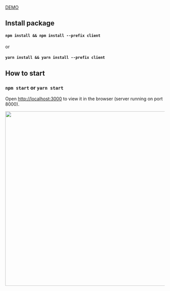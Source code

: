 <a href="https://chatscape.vercel.app/">DEMO</a>

## Install package
#### `npm install && npm install --prefix client` 
or
####  `yarn install && yarn install --prefix client`

## How to start
### `npm start` or `yarn start`
Open [http://localhost:3000](http://localhost:3000) to view it in the browser (server running on port 8000).

<p align="center">
  <img width="550" src="https://res.cloudinary.com/uethehe/image/upload/v1644935232/Screenshot_20220215_212539_bcwrh6.png"/>
</p>
